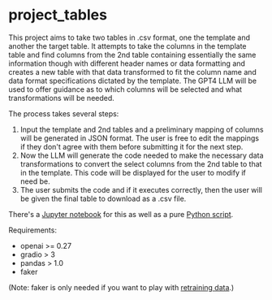 # project_tables

This project aims to take two tables in .csv format, one the template and another the target table.  It attempts to take the columns in the template table and find columns from the 2nd table containing essentially the same information though with different header names or data formatting and creates a new table with that data transformed to fit the column name and data format specifications dictated by the template.  The GPT4 LLM will be used to offer guidance as to which columns will be selected and what transformations will be needed.

The process takes several steps:

1. Input the template and 2nd tables and a preliminary mapping of columns will be generated in JSON format.  The user is free to edit the mappings if they don't agree with them before submitting it for the next step.
2. Now the LLM will generate the code needed to make the necessary data transformations to convert the select columns from the 2nd table to that in the template.  This code will be displayed for the user to modify if need be.
3. The user submits the code and if it executes correctly, then the user will be given the final table to download as a .csv file.

There's a [Jupyter notebook](colab.ipynb) for this as well as a pure [Python script](run.py).

Requirements:

- openai >= 0.27
- gradio > 3
- pandas > 1.0
- faker

(Note: faker is only needed if you want to play with [retraining data](generate_data.py).)
